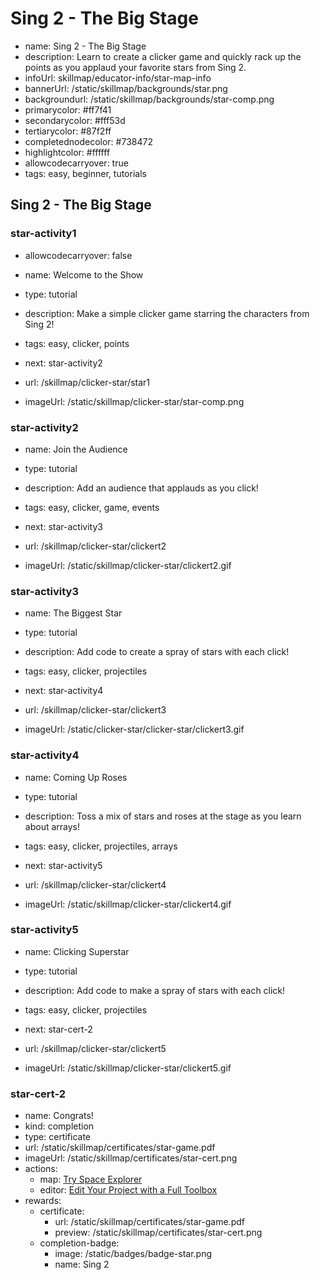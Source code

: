 # Sing 2 - The Big Stage
* name: Sing 2 - The Big Stage
* description: Learn to create a clicker game and quickly rack up the points as you applaud your favorite stars from Sing 2.
* infoUrl: skillmap/educator-info/star-map-info
* bannerUrl: /static/skillmap/backgrounds/star.png
* backgroundurl: /static/skillmap/backgrounds/star-comp.png
* primarycolor: #ff7f41
* secondarycolor: #fff53d
* tertiarycolor: #87f2ff
* completednodecolor: #738472
* highlightcolor: #ffffff
* allowcodecarryover: true
* tags: easy, beginner, tutorials



## Sing 2 - The Big Stage


### star-activity1
* allowcodecarryover: false

* name: Welcome to the Show
* type: tutorial
* description: Make a simple clicker game starring the characters from Sing 2!
* tags: easy, clicker, points
* next: star-activity2

* url: /skillmap/clicker-star/star1
* imageUrl: /static/skillmap/clicker-star/star-comp.png



### star-activity2
* name: Join the Audience
* type: tutorial
* description: Add an audience that applauds as you click!
* tags: easy, clicker, game, events
* next: star-activity3

* url: /skillmap/clicker-star/clickert2
* imageUrl: /static/skillmap/clicker-star/clickert2.gif


### star-activity3
* name: The Biggest Star
* type: tutorial
* description: Add code to create a spray of stars with each click!
* tags: easy, clicker, projectiles
* next: star-activity4

* url: /skillmap/clicker-star/clickert3
* imageUrl: /static/clicker-star/clicker-star/clickert3.gif


### star-activity4
* name: Coming Up Roses
* type: tutorial
* description: Toss a mix of stars and roses at the stage as you learn about arrays!
* tags: easy, clicker, projectiles, arrays
* next: star-activity5

* url: /skillmap/clicker-star/clickert4
* imageUrl: /static/skillmap/clicker-star/clickert4.gif


### star-activity5
* name: Clicking Superstar
* type: tutorial
* description: Add code to make a spray of stars with each click!
* tags: easy, clicker, projectiles
* next: star-cert-2

* url: /skillmap/clicker-star/clickert5
* imageUrl: /static/skillmap/clicker-star/clickert5.gif



### star-cert-2
* name: Congrats!
* kind: completion
* type: certificate
* url: /static/skillmap/certificates/star-game.pdf
* imageUrl: /static/skillmap/certificates/star-cert.png
* actions:
    * map: [Try Space Explorer](/skillmap/space)
    * editor: [Edit Your Project with a Full Toolbox](/)
* rewards:
    * certificate:
        * url: /static/skillmap/certificates/star-game.pdf
        * preview: /static/skillmap/certificates/star-cert.png
    * completion-badge:
        * image: /static/badges/badge-star.png
        * name: Sing 2


